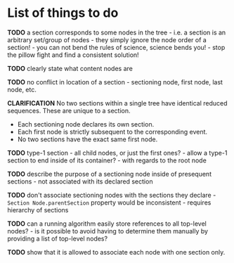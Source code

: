 
<!-- ======================================================================= -->
# List of things to do

**TODO**
a section corresponds to some nodes in the tree -
i.e. a section is an arbitrary set/group of nodes -
they simply ignore the node order of a section! -
you can not bend the rules of science, science bends you! -
stop the pillow fight and find a consistent solution!

**TODO**
clearly state what content nodes are

**TODO**
no conflict in location of a section -
sectioning node, first node, last node, etc.

**CLARIFICATION**
No two sections within a single tree have identical reduced sequences.
These are unique to a section.

* Each sectioning node declares its own section.
* Each first node is strictly subsequent to the corresponding event.
* No two sections have the exact same first node.

**TODO**
type-1 section -
all child nodes, or just the first ones? -
allow a type-1 section to end inside of its container? -
with regards to the root node

**TODO**
describe the purpose of a sectioning node inside of presequent sections -
not associated with its declared section

**TODO**
don't associate sectioning nodes with the sections they declare -
`Section Node.parentSection` property would be inconsistent -
requires hierarchy of sections

**TODO**
can a running algorithm easily store references to all top-level nodes? -
is it possible to avoid having to determine them manually by providing
a list of top-level nodes?

**TODO**
show that it is allowed to associate each node with one section only.
